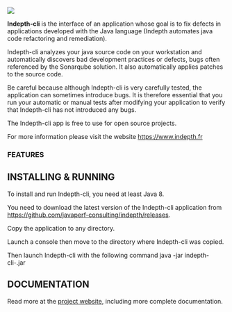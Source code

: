 
<a href="https://www.indepth.fr"><img src="https://www.indepth.fr/img/logo-indepth-black-tr.png"></a>



**Indepth-cli** is the interface of an application whose goal is to fix defects in applications developed with the Java language (Indepth automates java code refactoring and remediation).

Indepth-cli analyzes your java source code on your workstation and automatically discovers bad development practices or defects, bugs often referenced by the Sonarqube solution. 
It also automatically applies patches to the source code.

Be careful because although Indepth-cli is very carefully tested, the application can sometimes introduce bugs. 
It is therefore essential that you run your automatic or manual tests after modifying your application to verify that Indepth-cli has not introduced any bugs.

The Indepth-cli app is free to use for open source projects.

For more information please visit the website https://www.indepth.fr

### FEATURES



## INSTALLING & RUNNING

To install and run Indepth-cli, you need at least Java 8.

You need to download the latest version of the Indepth-cli application from https://github.com/javaperf-consulting/indepth/releases.

Copy the application to any directory.

Launch a console then move to the directory where Indepth-cli was copied.

Then launch Indepth-cli with the following command java -jar indepth-cli-<version>.jar

## DOCUMENTATION

Read more at the [project website](http://indepth.fr/documentation.html), including more complete documentation.